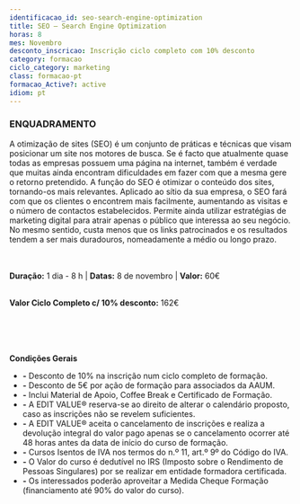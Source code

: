 ```yaml
---
identificacao_id: seo-search-engine-optimization
title: SEO – Search Engine Optimization
horas: 8
mes: Novembro
desconto_inscricao: Inscrição ciclo completo com 10% desconto
category: formacao
ciclo_category: marketing
class: formacao-pt
formacao_Active?: active
idiom: pt
---
```


### **ENQUADRAMENTO**
A otimização de sites (SEO) é um conjunto de práticas e técnicas que visam posicionar um site nos motores de busca. Se é facto que atualmente quase todas as empresas possuem uma página na internet, também é verdade que muitas ainda encontram dificuldades em fazer com que a mesma gere o retorno pretendido. A função do SEO é otimizar o conteúdo dos sites, tornando-os mais relevantes. Aplicado ao sítio da sua empresa, o SEO fará com que os clientes o encontrem mais facilmente, aumentando as visitas e o número de contactos estabelecidos. Permite ainda utilizar estratégias de marketing digital para atrair apenas o público que interessa ao seu negócio. No mesmo sentido, custa menos que os links patrocinados e os resultados tendem a ser mais duradouros, nomeadamente a médio ou longo prazo.<br><br><br>

**Duração:** 1 dia - 8 h  \|  **Datas:** 8 de novembro  \|  **Valor:** 60€<br><br>

**Valor Ciclo Completo c/ 10% desconto:** 162€<br><br><br><br><br>

**Condições Gerais**

+ **\-** Desconto de 10% na inscrição num ciclo completo de formação.
+ **\-** Desconto de 5€ por ação de formação para associados da AAUM.
+ **\-** Inclui Material de Apoio, Coffee Break e Certificado de Formação.
+ **\-** A EDIT VALUE® reserva-se ao direito de alterar o calendário proposto, caso as inscrições não se revelem suficientes.
+ **\-** A EDIT VALUE® aceita o cancelamento de inscrições e realiza a devolução integral do valor pago apenas se o cancelamento ocorrer até 48 horas antes da data de início do curso de formação.
+ **\-** Cursos Isentos de IVA nos termos do n.º 11, art.º 9º do Código do IVA.
+ **\-** O Valor do curso é dedutível no IRS (Imposto sobre o Rendimento de Pessoas Singulares) por se realizar em entidade formadora certificada.
+ **\-** Os interessados poderão aproveitar a Medida Cheque Formação (financiamento até 90% do valor do curso).